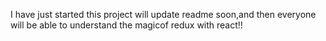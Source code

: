 I have just started this project will update readme soon,and then everyone will be able to understand the magicof redux with react!!
